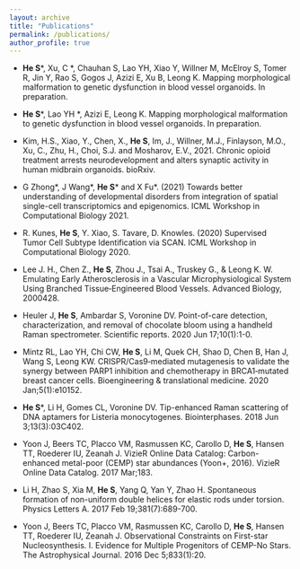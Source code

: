 ```yaml
---
layout: archive
title: "Publications"
permalink: /publications/
author_profile: true
---
```



* **He S***, Xu, C *, Chauhan S, Lao YH, Xiao Y, Willner M, McElroy S, Tomer R, Jin Y, Rao S, Gogos J, Azizi E, Xu B, Leong K. Mapping morphological malformation to genetic dysfunction in blood vessel organoids. In preparation.

* **He S***, Lao YH *, Azizi E, Leong K. Mapping morphological malformation to genetic dysfunction in blood vessel organoids. In preparation.

* Kim, H.S., Xiao, Y., Chen, X.,  **He S**, Im, J., Willner, M.J., Finlayson, M.O., Xu, C., Zhu, H., Choi, S.J. and Mosharov, E.V., 2021. Chronic opioid treatment arrests neurodevelopment and alters synaptic activity in human midbrain organoids. bioRxiv.

* G Zhong*, J Wang*, **He S*** and X Fu*. (2021) Towards better understanding of developmental disorders from integration of spatial single-cell transcriptomics and epigenomics. ICML Workshop in Computational Biology 2021.

* R. Kunes, **He S**, Y. Xiao, S. Tavare, D. Knowles. (2020) Supervised Tumor Cell Subtype Identification via SCAN. ICML Workshop in Computational Biology 2020.

* Lee J. H., Chen Z., **He S**, Zhou J., Tsai A., Truskey G., \& Leong K. W. Emulating Early Atherosclerosis in a Vascular Microphysiological System Using Branched Tissue‐Engineered Blood Vessels. Advanced Biology, 2000428.

* Heuler J, **He S**, Ambardar S, Voronine DV. Point-of-care detection, characterization, and removal of chocolate bloom using a handheld Raman spectrometer. Scientific reports. 2020 Jun 17;10(1):1-0.

* Mintz RL, Lao YH, Chi CW, **He S**, Li M, Quek CH, Shao D, Chen B, Han J, Wang S, Leong KW. CRISPR/Cas9‐mediated mutagenesis to validate the synergy between PARP1 inhibition and chemotherapy in BRCA1‐mutated breast cancer cells. Bioengineering \& translational medicine. 2020 Jan;5(1):e10152.

* **He S***, Li H, Gomes CL, Voronine DV. Tip-enhanced Raman scattering of DNA aptamers for Listeria monocytogenes. Biointerphases. 2018 Jun 3;13(3):03C402.

* Yoon J, Beers TC, Placco VM, Rasmussen KC, Carollo D, **He S**, Hansen TT, Roederer IU, Zeanah J. VizieR Online Data Catalog: Carbon-enhanced metal-poor (CEMP) star abundances (Yoon+, 2016). VizieR Online Data Catalog. 2017 Mar;183.

* Li H, Zhao S, Xia M, **He S**, Yang Q, Yan Y, Zhao H. Spontaneous formation of non-uniform double helices for elastic rods under torsion. Physics Letters A. 2017 Feb 19;381(7):689-700.

* Yoon J, Beers TC, Placco VM, Rasmussen KC, Carollo D, **He S**, Hansen TT, Roederer IU, Zeanah J. Observational Constraints on First-star Nucleosynthesis. I. Evidence for Multiple Progenitors of CEMP-No Stars. The Astrophysical Journal. 2016 Dec 5;833(1):20.


